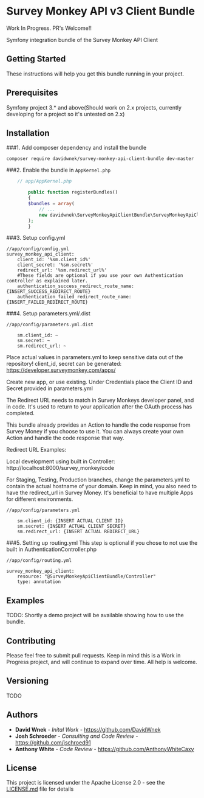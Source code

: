 # Survey Monkey API v3 Client Bundle

Work In Progress. PR's Welcome!!

Symfony integration bundle of the Survey Monkey API Client

## Getting Started

These instructions will help you get this bundle running in your project.

## Prerequisites
Symfony project 3.* and above(Should work on 2.x projects, currently developing for a project so it's untested on 2.x)

## Installation

###1. Add composer dependency and install the bundle
```
composer require davidwnek/survey-monkey-api-client-bundle dev-master
```

###2. Enable the bundle in `AppKernel.php`
``` php
    // app/AppKernel.php

        public function registerBundles()
        {
        $bundles = array(
            // ...
            new davidwnek\SurveyMonkeyApiClientBundle\SurveyMonkeyApiClientBundle(),
        );
        }
```

###3. Setup config.yml

```
//app/config/config.yml
survey_monkey_api_client:
    client_id: '%sm.client_id%'
    client_secret: '%sm.secret%'
    redirect_url: '%sm.redirect_url%'
    #These fields are optional if you use your own Authentication controller as explained later.
    authentication_success_redirect_route_name: {INSERT_SUCCESS_REDIRECT_ROUTE}
    authentication_failed_redirect_route_name: {INSERT_FAILED_REDIRECT_ROUTE}
```

###4. Setup parameters.yml/.dist

```
//app/config/parameters.yml.dist

    sm.client_id: ~
    sm.secret: ~
    sm.redirect_url: ~
```

Place actual values in parameters.yml to keep sensitive data out of the repository!
client_id, secret can be generated: https://developer.surveymonkey.com/apps/

Create new app, or use existing.
Under Credentials place the Client ID and Secret provided in parameters.yml

The Redirect URL needs to match in Survey Monkeys developer panel, and in code. It's 
used to return to your application after the OAuth process has completed.

This bundle already provides an Action to handle the code response from Survey Money if you choose to use it. 
You can always create your own Action and handle the code response that way.

Redirect URL Examples:

Local development using built in Controller: http://localhost:8000/survey_monkey/code

For Staging, Testing, Production branches, change the parameters.yml to contain the actual 
hostname of your domain. Keep in mind, you also need to have the redirect_url in Survey Money.
It's beneficial to have multiple Apps for different environments.


```
//app/config/parameters.yml

    sm.client_id: {INSERT ACTUAL CLIENT ID}
    sm.secret: {INSERT ACTUAL CLIENT SECRET}
    sm.redirect_url: {INSERT ACTUAL REDIRECT_URL}
```
###5. Setting up routing.yml
This step is optional if you chose to not use the built in AuthenticationController.php

```
//app/config/routing.yml

survey_monkey_api_client:
    resource: "@SurveyMonkeyApiClientBundle/Controller"
    type: annotation

```

## Examples
TODO: Shortly a demo project will be available showing how to use the bundle.


## Contributing 
Please feel free to submit pull requests. Keep in mind this is a Work in Progress project, and will continue to expand over time. All help is welcome.

## Versioning
TODO

## Authors

* **David Wnek** - *Inital Work* - https://github.com/DavidWnek
* **Josh Schroeder** - *Consulting and Code Review* - https://github.com/jschroed91
* **Anthony White** - *Code Review* - https://github.com/AnthonyWhiteCaxy

## License
This project is licensed under the Apache License 2.0 - see the [LICENSE.md](LICENSE.md) file for details